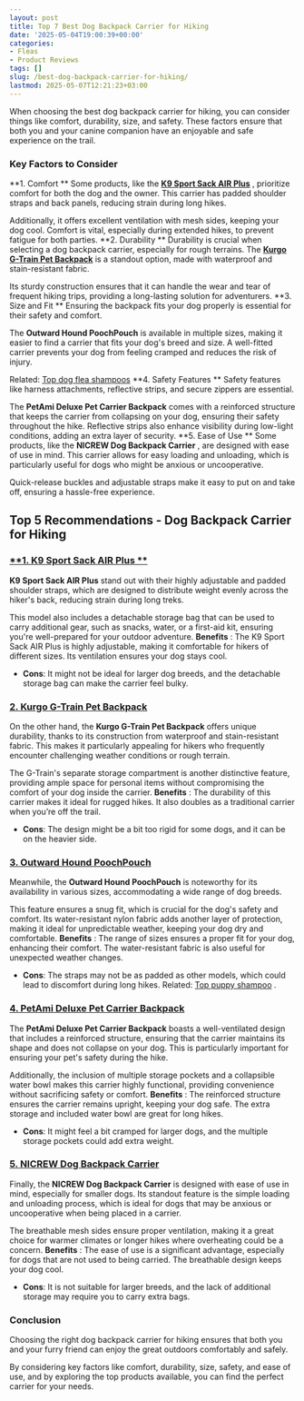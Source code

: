```yaml
---
layout: post
title: Top 7 Best Dog Backpack Carrier for Hiking
date: '2025-05-04T19:00:39+00:00'
categories:
- Fleas
- Product Reviews
tags: []
slug: /best-dog-backpack-carrier-for-hiking/
lastmod: 2025-05-07T12:21:23+03:00
---
```


When choosing the best dog backpack carrier for hiking, you can consider things like comfort, durability, size, and safety. These factors ensure that both you and your canine companion have an enjoyable and safe experience on the trail.
### Key Factors to Consider
**1. Comfort **
Some products, like the
[**K9 Sport Sack AIR Plus**](https://www.amazon.com/dp/B0CSG5YRZF/?tag=p-policy-20)
, prioritize comfort for both the dog and the owner. This carrier has padded shoulder straps and back panels, reducing strain during long hikes.

Additionally, it offers excellent ventilation with mesh sides, keeping your dog cool. Comfort is vital, especially during extended hikes, to prevent fatigue for both parties.
**2. Durability **
Durability is crucial when selecting a dog backpack carrier, especially for rough terrains. The
[**Kurgo G-Train Pet Backpack**](https://www.amazon.com/dp/B07CRS4FWW/?tag=p-policy-20)
is a standout option, made with waterproof and stain-resistant fabric.

Its sturdy construction ensures that it can handle the wear and tear of frequent hiking trips, providing a long-lasting solution for adventurers.
**3. Size and Fit **
Ensuring the backpack fits your dog properly is essential for their safety and comfort.

The
**Outward Hound PoochPouch**
is available in multiple sizes, making it easier to find a carrier that fits your dog's breed and size. A well-fitted carrier prevents your dog from feeling cramped and reduces the risk of injury.

Related:
[Top dog flea shampoos](https://pestpolicy.com/best-flea-shampoo-for-dogs/)
**4. Safety Features **
Safety features like harness attachments, reflective strips, and secure zippers are essential.

The
**PetAmi Deluxe Pet Carrier Backpack**
comes with a reinforced structure that keeps the carrier from collapsing on your dog, ensuring their safety throughout the hike. Reflective strips also enhance visibility during low-light conditions, adding an extra layer of security.
**5. Ease of Use **
Some products, like the
**NICREW Dog Backpack Carrier**
, are designed with ease of use in mind. This carrier allows for easy loading and unloading, which is particularly useful for dogs who might be anxious or uncooperative.

Quick-release buckles and adjustable straps make it easy to put on and take off, ensuring a hassle-free experience.
## Top 5 Recommendations - Dog Backpack Carrier for Hiking
### [**1. K9 Sport Sack AIR Plus **](https://www.amazon.com/dp/B0CSG5YRZF/?tag=p-policy-20)
**K9 Sport Sack AIR Plus**
stand out with their highly adjustable and padded shoulder straps, which are designed to distribute weight evenly across the hiker's back, reducing strain during long treks.

This model also includes a detachable storage bag that can be used to carry additional gear, such as snacks, water, or a first-aid kit, ensuring you're well-prepared for your outdoor adventure.
**Benefits**
: The K9 Sport Sack AIR Plus is highly adjustable, making it comfortable for hikers of different sizes. Its ventilation ensures your dog stays cool.
- **Cons**: It might not be ideal for larger dog breeds, and the detachable storage bag can make the carrier feel bulky.
### [**2. Kurgo G-Train Pet Backpack**](https://www.amazon.com/dp/B07CRS4FWW/?tag=p-policy-20)
On the other hand, the
**Kurgo G-Train Pet Backpack**
offers unique durability, thanks to its construction from waterproof and stain-resistant fabric. This makes it particularly appealing for hikers who frequently encounter challenging weather conditions or rough terrain.

The G-Train's separate storage compartment is another distinctive feature, providing ample space for personal items without compromising the comfort of your dog inside the carrier.
**Benefits**
: The durability of this carrier makes it ideal for rugged hikes. It also doubles as a traditional carrier when you’re off the trail.
- **Cons**: The design might be a bit too rigid for some dogs, and it can be on the heavier side.
### [**3. Outward Hound PoochPouch**](https://www.amazon.com/dp/B0081XII9S/?tag=p-policy-20)
Meanwhile, the
**Outward Hound PoochPouch**
is noteworthy for its availability in various sizes, accommodating a wide range of dog breeds.

This feature ensures a snug fit, which is crucial for the dog's safety and comfort. Its water-resistant nylon fabric adds another layer of protection, making it ideal for unpredictable weather, keeping your dog dry and comfortable.
**Benefits**
: The range of sizes ensures a proper fit for your dog, enhancing their comfort. The water-resistant fabric is also useful for unexpected weather changes.
- **Cons**: The straps may not be as padded as other models, which could lead to discomfort during long hikes.
Related:
[Top puppy shampoo](https://pestpolicy.com/best-puppy-shampoo-for-fleas/)
.
### [**4. PetAmi Deluxe Pet Carrier Backpack**](https://www.amazon.com/dp/B07B62YX1V/?tag=p-policy-20)
The
**PetAmi Deluxe Pet Carrier Backpack**
boasts a well-ventilated design that includes a reinforced structure, ensuring that the carrier maintains its shape and does not collapse on your dog. This is particularly important for ensuring your pet's safety during the hike.

Additionally, the inclusion of multiple storage pockets and a collapsible water bowl makes this carrier highly functional, providing convenience without sacrificing safety or comfort.
**Benefits**
: The reinforced structure ensures the carrier remains upright, keeping your dog safe. The extra storage and included water bowl are great for long hikes.
- **Cons**: It might feel a bit cramped for larger dogs, and the multiple storage pockets could add extra weight.
### [**5. NICREW Dog Backpack Carrier**](https://www.amazon.com/dp/B01E3INMFE/?tag=p-policy-20)
Finally, the
**NICREW Dog Backpack Carrier**
is designed with ease of use in mind, especially for smaller dogs. Its standout feature is the simple loading and unloading process, which is ideal for dogs that may be anxious or uncooperative when being placed in a carrier.

The breathable mesh sides ensure proper ventilation, making it a great choice for warmer climates or longer hikes where overheating could be a concern.
**Benefits**
: The ease of use is a significant advantage, especially for dogs that are not used to being carried. The breathable design keeps your dog cool.
- **Cons**: It is not suitable for larger breeds, and the lack of additional storage may require you to carry extra bags.
### Conclusion
Choosing the right dog backpack carrier for hiking ensures that both you and your furry friend can enjoy the great outdoors comfortably and safely.

By considering key factors like comfort, durability, size, safety, and ease of use, and by exploring the top products available, you can find the perfect carrier for your needs.

